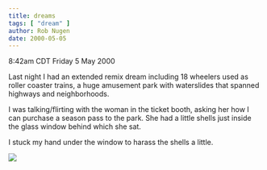 ```yaml
---
title: dreams
tags: [ "dream" ]
author: Rob Nugen
date: 2000-05-05
---
```


<title></title>
<p class=date>8:42am CDT Friday 5 May 2000</p>

<p>Last night I had an extended remix dream including 18 wheelers used
as roller coaster trains, a huge amusement park with waterslides that
spanned highways and neighborhoods.

<p>I was talking/flirting with the woman in the ticket booth, asking
her how I can purchase a season pass to the park.  She had a little
shells just inside the glass window behind which she sat.

<p>I stuck my hand under the window to harass the shells a little.

<p><img src='/images/rob/wL-ROB.gif'>

